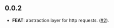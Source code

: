 ## 0.0.2

 - **FEAT**: abstraction layer for http requests. ([#2](https://github.com/Infumia/flutter_releaser//issues/2)).

